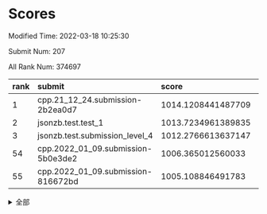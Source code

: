 # Scores

Modified Time: 2022-03-18 10:25:30

Submit Num: 207

All Rank Num: 374697

| rank |               submit               |       score        |       sigma        | pk_num |
| :--- | :--------------------------------- | :----------------- | :----------------- | :----- |
| 1    | cpp.21_12_24.submission-2b2ea0d7   | 1014.1208441487709 | 0.8262087966032287 | 7243   |
| 2    | jsonzb.test.test_1                 | 1013.7234961389835 | 0.8170146926033597 | 7238   |
| 3    | jsonzb.test.submission_level_4     | 1012.2766613637147 | 0.8037034954765847 | 7240   |
| 54   | cpp.2022_01_09.submission-5b0e3de2 | 1006.365012560033  | 0.7258513179380573 | 7246   |
| 55   | cpp.2022_01_09.submission-816672bd | 1005.108846491783  | 0.7224486048693075 | 7239   |


<details>
<summary>全部</summary>

| rank |                 submit                 |       score        |       sigma        | pk_num |
| :--- | :------------------------------------- | :----------------- | :----------------- | :----- |
| 1    | cpp.21_12_24.submission-2b2ea0d7       | 1014.1208441487709 | 0.8262087966032287 | 7243   |
| 2    | jsonzb.test.test_1                     | 1013.7234961389835 | 0.8170146926033597 | 7238   |
| 3    | jsonzb.test.submission_level_4         | 1012.2766613637147 | 0.8037034954765847 | 7240   |
| 4    | gobigger.level_3.submission_level_3_43 | 1012.0980758604359 | 0.7699957324612752 | 7236   |
| 5    | gobigger.level_3.submission_level_3_47 | 1012.0383999832412 | 0.7722652228242775 | 7239   |
| 6    | gobigger.level_3.submission_level_3_44 | 1011.4457916164918 | 0.7774165345125537 | 7242   |
| 7    | gobigger.level_3.submission_level_3_40 | 1011.314485996957  | 0.7497388365282033 | 7246   |
| 8    | gobigger.level_3.submission_level_3_27 | 1011.2739538858898 | 0.7696208642110829 | 7243   |
| 9    | gobigger.level_3.submission_level_3_32 | 1011.207637175036  | 0.7641191101098008 | 7236   |
| 10   | gobigger.level_3.submission_level_3_36 | 1011.131560104813  | 0.7852415015160779 | 7242   |
| 11   | gobigger.level_3.submission_level_3_38 | 1010.9876069199421 | 0.7668451785727808 | 7245   |
| 12   | gobigger.level_3.submission_level_3_14 | 1010.7069475092925 | 0.7639470286814303 | 7238   |
| 13   | gobigger.level_3.submission_level_3_49 | 1010.6713014850254 | 0.7584144621835999 | 7237   |
| 14   | gobigger.level_3.submission_level_3_10 | 1010.6432140746977 | 0.7732298401689902 | 7242   |
| 15   | gobigger.level_3.submission_level_3_11 | 1010.5094919649893 | 0.7641560981026826 | 7246   |
| 16   | gobigger.level_3.submission_level_3_2  | 1010.5047265773447 | 0.7670789654509749 | 7243   |
| 17   | gobigger.level_3.submission_level_3_0  | 1010.4547009083634 | 0.7546542959793168 | 7244   |
| 18   | gobigger.level_3.submission_level_3_20 | 1010.4440598920603 | 0.7766437516131167 | 7241   |
| 19   | gobigger.level_3.submission_level_3_30 | 1010.3935928028858 | 0.7646042739213893 | 7240   |
| 20   | gobigger.level_3.submission_level_3_45 | 1010.3848072877447 | 0.7525478994737659 | 7244   |
| 21   | gobigger.level_3.submission_level_3_15 | 1010.3630895723251 | 0.7503592300293611 | 7247   |
| 22   | gobigger.level_3.submission_level_3_22 | 1010.2576239072245 | 0.7620210777610673 | 7238   |
| 23   | gobigger.level_3.submission_level_3_24 | 1010.2262526578797 | 0.7460152033758004 | 7243   |
| 24   | gobigger.level_3.submission_level_3_25 | 1010.1720371018004 | 0.765720926188746  | 7238   |
| 25   | gobigger.level_3.submission_level_3_28 | 1010.1250907894662 | 0.7809953340008422 | 7246   |
| 26   | gobigger.level_3.submission_level_3_42 | 1010.0723950549698 | 0.776950985181944  | 7242   |
| 27   | gobigger.level_3.submission_level_3_16 | 1010.0686174331878 | 0.7831201927798603 | 7239   |
| 28   | gobigger.level_3.submission_level_3_34 | 1010.0420782583957 | 0.7621835492791936 | 7240   |
| 29   | gobigger.level_3.submission_level_3_33 | 1010.0331074432595 | 0.7738390629749577 | 7241   |
| 30   | gobigger.level_3.submission_level_3_29 | 1010.033068989772  | 0.7571522798275798 | 7241   |
| 31   | gobigger.level_3.submission_level_3_17 | 1009.9791244470509 | 0.745657357428985  | 7240   |
| 32   | gobigger.level_3.submission_level_3_3  | 1009.949352079046  | 0.7523471851422646 | 7240   |
| 33   | gobigger.level_3.submission_level_3_39 | 1009.8277960707647 | 0.7628627757315846 | 7239   |
| 34   | gobigger.level_3.submission_level_3_4  | 1009.7868417109686 | 0.7598873412537358 | 7238   |
| 35   | gobigger.level_3.submission_level_3_23 | 1009.7391790550915 | 0.7530978980426009 | 7240   |
| 36   | gobigger.level_3.submission_level_3_48 | 1009.6565803812374 | 0.7616557896846728 | 7246   |
| 37   | gobigger.level_3.submission_level_3_6  | 1009.6479644247061 | 0.7434055291995737 | 7240   |
| 38   | gobigger.level_3.submission_level_3_9  | 1009.63239541845   | 0.7417919437002202 | 7244   |
| 39   | gobigger.level_3.submission_level_3_1  | 1009.5759085419489 | 0.7523701872652223 | 7238   |
| 40   | gobigger.level_3.submission_level_3_37 | 1009.4289585670728 | 0.7442520510611903 | 7240   |
| 41   | gobigger.level_3.submission_level_3_5  | 1009.3365318770886 | 0.7477536061945556 | 7248   |
| 42   | gobigger.level_3.submission_level_3_21 | 1009.3030562703578 | 0.7570785419925561 | 7241   |
| 43   | gobigger.level_3.submission_level_3_7  | 1009.2909070152328 | 0.7446190548535824 | 7243   |
| 44   | gobigger.level_3.submission_level_3_41 | 1009.2746644488788 | 0.7714572062991357 | 7237   |
| 45   | gobigger.level_3.submission_level_3_19 | 1009.2346412371181 | 0.7366998943821923 | 7237   |
| 46   | gobigger.level_3.submission_level_3_31 | 1009.2220393560383 | 0.7592783812312356 | 7238   |
| 47   | gobigger.level_3.submission_level_3_12 | 1009.1992407768709 | 0.7402178047975478 | 7239   |
| 48   | gobigger.level_3.submission_level_3_13 | 1009.0727354346877 | 0.7580349209094794 | 7241   |
| 49   | gobigger.level_3.submission_level_3_18 | 1009.0139219992943 | 0.7492621362833094 | 7232   |
| 50   | gobigger.level_3.submission_level_3_46 | 1008.816022074949  | 0.739704619543429  | 7242   |
| 51   | gobigger.level_3.submission_level_3_35 | 1008.7765744592444 | 0.7430490343551639 | 7241   |
| 52   | gobigger.level_3.submission_level_3_8  | 1008.7338637782136 | 0.7421471094154979 | 7244   |
| 53   | gobigger.level_3.submission_level_3_26 | 1008.4856934346766 | 0.749045146190366  | 7243   |
| 54   | cpp.2022_01_09.submission-5b0e3de2     | 1006.365012560033  | 0.7258513179380573 | 7246   |
| 55   | cpp.2022_01_09.submission-816672bd     | 1005.108846491783  | 0.7224486048693075 | 7239   |
| 56   | gobigger.level_1.submission_level_1_40 | 1004.5372685739713 | 0.7272537759220402 | 7242   |
| 57   | gobigger.level_1.submission_level_1_11 | 1004.3306561663734 | 0.7264359545298082 | 7240   |
| 58   | gobigger.level_1.submission_level_1_12 | 1004.3137214774082 | 0.7105030452765249 | 7240   |
| 59   | gobigger.level_1.submission_level_1_28 | 1004.2283600576317 | 0.730417851463072  | 7241   |
| 60   | gobigger.level_1.submission_level_1_37 | 1004.2112878263158 | 0.7191990798938073 | 7243   |
| 61   | gobigger.level_1.submission_level_1_25 | 1004.2005534334218 | 0.7292286610521709 | 7247   |
| 62   | gobigger.level_1.submission_level_1_26 | 1004.1905808465913 | 0.7178552795931622 | 7240   |
| 63   | gobigger.level_1.submission_level_1_49 | 1004.1780271351315 | 0.7190039076153788 | 7243   |
| 64   | gobigger.level_1.submission_level_1_0  | 1003.8760578828571 | 0.7039547607757672 | 7240   |
| 65   | gobigger.level_1.submission_level_1_38 | 1003.8739439433718 | 0.7248826871285584 | 7247   |
| 66   | gobigger.level_1.submission_level_1_43 | 1003.8119945947807 | 0.7138976535557789 | 7238   |
| 67   | gobigger.level_1.submission_level_1_27 | 1003.7871382579993 | 0.7120572868217533 | 7241   |
| 68   | gobigger.level_1.submission_level_1_17 | 1003.7797311497517 | 0.7140355951045428 | 7246   |
| 69   | gobigger.level_1.submission_level_1_19 | 1003.7785631417828 | 0.7163422214222821 | 7245   |
| 70   | gobigger.level_1.submission_level_1_23 | 1003.756099231845  | 0.7160799345370004 | 7243   |
| 71   | gobigger.level_1.submission_level_1_20 | 1003.7156545168274 | 0.7107680927466834 | 7245   |
| 72   | gobigger.level_1.submission_level_1_15 | 1003.7123669110457 | 0.7210758675808664 | 7245   |
| 73   | gobigger.level_1.submission_level_1_42 | 1003.6662376660979 | 0.7267466803767699 | 7241   |
| 74   | gobigger.level_1.submission_level_1_32 | 1003.6289000009606 | 0.7378114654726788 | 7239   |
| 75   | gobigger.level_1.submission_level_1_5  | 1003.5897303707638 | 0.7170866354955675 | 7242   |
| 76   | gobigger.level_1.submission_level_1_48 | 1003.5823638688122 | 0.7139839578390934 | 7237   |
| 77   | gobigger.level_1.submission_level_1_30 | 1003.5372339727392 | 0.7173216436438978 | 7243   |
| 78   | gobigger.level_1.submission_level_1_16 | 1003.4408931176883 | 0.710511580402791  | 7241   |
| 79   | gobigger.level_1.submission_level_1_34 | 1003.4355508499426 | 0.7183488749661423 | 7236   |
| 80   | gobigger.level_1.submission_level_1_39 | 1003.4219945474604 | 0.7195963348376763 | 7238   |
| 81   | gobigger.level_1.submission_level_1_9  | 1003.3143256782644 | 0.7110878975404756 | 7239   |
| 82   | gobigger.level_1.submission_level_1_8  | 1003.2729084502869 | 0.7207988673883476 | 7238   |
| 83   | gobigger.level_1.submission_level_1_3  | 1003.2164677264847 | 0.7134454570138598 | 7237   |
| 84   | gobigger.level_1.submission_level_1_47 | 1003.207552321765  | 0.7116869648055327 | 7240   |
| 85   | gobigger.level_1.submission_level_1_13 | 1003.1817686809474 | 0.7114266743293896 | 7245   |
| 86   | gobigger.level_1.submission_level_1_31 | 1003.1230816873278 | 0.7210342995255574 | 7245   |
| 87   | gobigger.level_1.submission_level_1_44 | 1003.0972675100855 | 0.7110181178424668 | 7239   |
| 88   | gobigger.level_1.submission_level_1_45 | 1003.047250062213  | 0.7242753750703147 | 7241   |
| 89   | gobigger.level_1.submission_level_1_18 | 1002.8819956799416 | 0.7269145771025106 | 7237   |
| 90   | gobigger.level_1.submission_level_1_46 | 1002.856777715159  | 0.7174486504053855 | 7239   |
| 91   | gobigger.level_1.submission_level_1_2  | 1002.8555790871857 | 0.7211798905300729 | 7238   |
| 92   | gobigger.level_1.submission_level_1_36 | 1002.8505950586473 | 0.7142142155999324 | 7243   |
| 93   | gobigger.level_1.submission_level_1_6  | 1002.8322475182514 | 0.7119844238451479 | 7245   |
| 94   | gobigger.level_1.submission_level_1_22 | 1002.7928155286428 | 0.7182537062297342 | 7244   |
| 95   | gobigger.level_1.submission_level_1_41 | 1002.7621600104499 | 0.7114827387828712 | 7241   |
| 96   | gobigger.level_1.submission_level_1_33 | 1002.7200407320717 | 0.7109386734693953 | 7236   |
| 97   | gobigger.level_1.submission_level_1_35 | 1002.587553362565  | 0.7038842273734498 | 7234   |
| 98   | gobigger.level_1.submission_level_1_4  | 1002.5813654936297 | 0.7163719100134984 | 7243   |
| 99   | gobigger.level_1.submission_level_1_1  | 1002.5144101816461 | 0.70898328360652   | 7241   |
| 100  | gobigger.level_1.submission_level_1_24 | 1002.4964312477606 | 0.7156281638999955 | 7236   |
| 101  | gobigger.level_1.submission_level_1_21 | 1002.3837352593837 | 0.7090321879887759 | 7245   |
| 102  | gobigger.level_1.submission_level_1_14 | 1002.3526295109615 | 0.715619516413456  | 7239   |
| 103  | gobigger.level_1.submission_level_1_29 | 1001.9780546587822 | 0.7171620578092283 | 7241   |
| 104  | gobigger.level_1.submission_level_1_7  | 1001.942220014929  | 0.7185545280748831 | 7239   |
| 105  | gobigger.level_1.submission_level_1_10 | 1001.8266565105896 | 0.7108986207719477 | 7238   |
| 106  | gobigger.random.submission_random_45   | 997.7623000784688  | 0.7115012181486012 | 7240   |
| 107  | gobigger.random.submission_random_44   | 997.1918464768014  | 0.7081782702666038 | 7240   |
| 108  | gobigger.random.submission_random_33   | 997.1597130261633  | 0.7235263538799751 | 7237   |
| 109  | gobigger.random.submission_random_42   | 997.0499834573396  | 0.7206147519562291 | 7237   |
| 110  | gobigger.random.submission_random_7    | 996.7983427930168  | 0.7177498289784221 | 7242   |
| 111  | gobigger.random.submission_random_3    | 996.6652458589705  | 0.7105645882385183 | 7243   |
| 112  | gobigger.random.submission_random_31   | 996.6269683625496  | 0.7152914663367668 | 7243   |
| 113  | gobigger.random.submission_random_34   | 996.5748634937535  | 0.7010923645884553 | 7237   |
| 114  | gobigger.random.submission_random_14   | 996.4380684438884  | 0.7148876774760922 | 7237   |
| 115  | gobigger.random.submission_random_29   | 996.4378599257651  | 0.6996888787242365 | 7241   |
| 116  | gobigger.random.submission_random_8    | 996.3966660297282  | 0.7024946746171401 | 7240   |
| 117  | gobigger.random.submission_random_49   | 996.3266175913341  | 0.7187753862450951 | 7244   |
| 118  | gobigger.random.submission_random_15   | 996.3004067266638  | 0.7072219024935303 | 7237   |
| 119  | gobigger.random.submission_random_18   | 996.2789743020845  | 0.7092335574353384 | 7242   |
| 120  | gobigger.random.submission_random_12   | 996.272520391825   | 0.7201223385550959 | 7242   |
| 121  | gobigger.random.submission_random_19   | 996.2452055114718  | 0.704511490095663  | 7235   |
| 122  | gobigger.random.submission_random_9    | 996.2363047348584  | 0.7086346303082441 | 7237   |
| 123  | gobigger.random.submission_random_0    | 996.132645296477   | 0.7123752144500994 | 7239   |
| 124  | gobigger.random.submission_random_10   | 996.0670490881361  | 0.7069869010626829 | 7239   |
| 125  | gobigger.random.submission_random_4    | 996.0466677471909  | 0.7079112101937837 | 7246   |
| 126  | gobigger.random.submission_random_46   | 996.0334759135327  | 0.7069475599583184 | 7242   |
| 127  | gobigger.random.submission_random_38   | 996.0071837792992  | 0.7107998858196264 | 7244   |
| 128  | gobigger.random.submission_random_41   | 996.0053968358849  | 0.7033488425641237 | 7236   |
| 129  | gobigger.random.submission_random_24   | 995.923093541399   | 0.7200320322167717 | 7242   |
| 130  | gobigger.random.submission_random_21   | 995.88045411901    | 0.7082616761192655 | 7242   |
| 131  | gobigger.random.submission_random_2    | 995.8216885058392  | 0.7116589792006411 | 7241   |
| 132  | gobigger.random.submission_random_25   | 995.8211056889019  | 0.7102502914277268 | 7240   |
| 133  | gobigger.random.submission_random_17   | 995.8185870377223  | 0.7114174941677709 | 7242   |
| 134  | gobigger.random.submission_random_36   | 995.6913522471364  | 0.7217466091411084 | 7243   |
| 135  | gobigger.random.submission_random_27   | 995.6865344035795  | 0.7059243070677673 | 7235   |
| 136  | gobigger.random.submission_random_39   | 995.6495175685079  | 0.7139570011113929 | 7235   |
| 137  | gobigger.random.submission_random_47   | 995.6441021537285  | 0.7193440047065457 | 7234   |
| 138  | gobigger.random.submission_random_16   | 995.5207485332127  | 0.724037510565972  | 7240   |
| 139  | gobigger.random.submission_random_5    | 995.4833440697802  | 0.7076910207769564 | 7236   |
| 140  | gobigger.random.submission_random_35   | 995.4752708586324  | 0.7127749855448159 | 7243   |
| 141  | gobigger.random.submission_random_37   | 995.4702076912201  | 0.7149745509922288 | 7238   |
| 142  | gobigger.random.submission_random_43   | 995.4551156666593  | 0.7141099882114879 | 7237   |
| 143  | gobigger.random.submission_random_32   | 995.4418338959374  | 0.7122230419129172 | 7241   |
| 144  | gobigger.random.submission_random_22   | 995.4222180067418  | 0.707050779857044  | 7239   |
| 145  | gobigger.random.submission_random_11   | 995.4095443674013  | 0.7207408666832882 | 7241   |
| 146  | gobigger.random.submission_random_28   | 995.4027041783381  | 0.7099821827930193 | 7245   |
| 147  | gobigger.random.submission_random_26   | 995.4026186671666  | 0.7153021012980799 | 7245   |
| 148  | gobigger.random.submission_random_40   | 995.3809167849305  | 0.7171368288824974 | 7240   |
| 149  | gobigger.random.submission_random_30   | 995.2676656466064  | 0.7042697923184348 | 7239   |
| 150  | gobigger.random.submission_random_48   | 995.2112949401827  | 0.7214499531048437 | 7243   |
| 151  | gobigger.random.submission_random_23   | 995.204501229232   | 0.7235285836147809 | 7239   |
| 152  | gobigger.random.submission_random_20   | 995.1343087869253  | 0.7121965829766796 | 7241   |
| 153  | gobigger.random.submission_random_13   | 995.1173354534893  | 0.7110262269390357 | 7241   |
| 154  | gobigger.random.submission_random_6    | 995.0693432764688  | 0.7124735840452142 | 7237   |
| 155  | gobigger.random.submission_random_1    | 994.8316389547983  | 0.7089473437211077 | 7239   |
| 156  | gobigger.level_2.submission_level_2_22 | 994.3370176964365  | 0.7325683743374979 | 7241   |
| 157  | gobigger.level_2.submission_level_2_32 | 993.5439727373317  | 0.7336303367011963 | 7236   |
| 158  | gobigger.level_2.submission_level_2_41 | 993.4595226128563  | 0.7159078588634682 | 7237   |
| 159  | gobigger.level_2.submission_level_2_46 | 993.220141762033   | 0.7346656345528498 | 7237   |
| 160  | gobigger.level_2.submission_level_2_13 | 993.1805614994606  | 0.7437321816089143 | 7241   |
| 161  | gobigger.level_2.submission_level_2_45 | 993.0617603088932  | 0.7386543097024254 | 7239   |
| 162  | gobigger.level_2.submission_level_2_5  | 992.8893735959613  | 0.7412165772189435 | 7241   |
| 163  | gobigger.level_2.submission_level_2_48 | 992.8211369972095  | 0.7528973115833643 | 7239   |
| 164  | gobigger.level_2.submission_level_2_3  | 992.7959077808654  | 0.7654716344996291 | 7240   |
| 165  | gobigger.level_2.submission_level_2_12 | 992.7586369265231  | 0.7437645638427451 | 7239   |
| 166  | gobigger.level_2.submission_level_2_49 | 992.7300530002816  | 0.7442060134020438 | 7234   |
| 167  | gobigger.level_2.submission_level_2_26 | 992.6822992238984  | 0.7459186943330075 | 7245   |
| 168  | gobigger.level_2.submission_level_2_14 | 992.6375688929445  | 0.7563122326843581 | 7241   |
| 169  | gobigger.level_2.submission_level_2_4  | 992.5805279389922  | 0.7405278464549039 | 7242   |
| 170  | gobigger.level_2.submission_level_2_36 | 992.5581953482495  | 0.7441683242508652 | 7235   |
| 171  | gobigger.level_2.submission_level_2_47 | 992.523460743667   | 0.7575649911765212 | 7244   |
| 172  | gobigger.level_2.submission_level_2_29 | 992.4477848220945  | 0.7335369379051407 | 7239   |
| 173  | gobigger.level_2.submission_level_2_2  | 992.3783961682957  | 0.7395232077428703 | 7243   |
| 174  | gobigger.level_2.submission_level_2_44 | 992.1871600778184  | 0.764933530710844  | 7239   |
| 175  | gobigger.level_2.submission_level_2_30 | 992.1307107998924  | 0.7456003111951797 | 7244   |
| 176  | gobigger.level_2.submission_level_2_16 | 992.091987256325   | 0.7638575020748054 | 7239   |
| 177  | gobigger.level_2.submission_level_2_20 | 992.0672208850517  | 0.7636601937764808 | 7241   |
| 178  | gobigger.level_2.submission_level_2_43 | 992.0121641284123  | 0.7593695502221195 | 7242   |
| 179  | gobigger.level_2.submission_level_2_34 | 991.9530738465728  | 0.7718633149897746 | 7243   |
| 180  | gobigger.level_2.submission_level_2_6  | 991.9437546289288  | 0.7422312278692276 | 7241   |
| 181  | gobigger.level_2.submission_level_2_23 | 991.9376358717946  | 0.7488274646972554 | 7243   |
| 182  | gobigger.level_2.submission_level_2_21 | 991.8324274421267  | 0.7430083976984132 | 7239   |
| 183  | gobigger.level_2.submission_level_2_18 | 991.8234141906521  | 0.7471240899015802 | 7239   |
| 184  | gobigger.level_2.submission_level_2_7  | 991.7725513102864  | 0.7322431689252842 | 7237   |
| 185  | gobigger.level_2.submission_level_2_19 | 991.7465787001412  | 0.7525860960156507 | 7241   |
| 186  | gobigger.level_2.submission_level_2_24 | 991.7303356396152  | 0.7494099544025261 | 7237   |
| 187  | gobigger.level_2.submission_level_2_31 | 991.7057394611537  | 0.7578810288909392 | 7244   |
| 188  | gobigger.level_2.submission_level_2_1  | 991.7002130248235  | 0.7431362824020393 | 7236   |
| 189  | gobigger.level_2.submission_level_2_25 | 991.675307055815   | 0.7420780968652129 | 7235   |
| 190  | gobigger.level_2.submission_level_2_11 | 991.6362799799919  | 0.7412218361848791 | 7241   |
| 191  | gobigger.level_2.submission_level_2_39 | 991.6158333324336  | 0.7425513992882387 | 7240   |
| 192  | gobigger.level_2.submission_level_2_42 | 991.5870967145187  | 0.7543479080485763 | 7242   |
| 193  | gobigger.level_2.submission_level_2_9  | 991.5234922827728  | 0.7478030607941829 | 7239   |
| 194  | gobigger.level_2.submission_level_2_15 | 991.4230774298896  | 0.7501553649563518 | 7242   |
| 195  | gobigger.level_2.submission_level_2_37 | 991.4181600167292  | 0.7609184045048356 | 7242   |
| 196  | gobigger.level_2.submission_level_2_28 | 991.3438970090413  | 0.7581133694084226 | 7241   |
| 197  | gobigger.level_2.submission_level_2_40 | 991.3078698498996  | 0.7541644139270937 | 7242   |
| 198  | gobigger.level_2.submission_level_2_27 | 991.2732528994163  | 0.7442245497430696 | 7243   |
| 199  | gobigger.level_2.submission_level_2_17 | 991.0869581535485  | 0.7572674139379414 | 7240   |
| 200  | gobigger.level_2.submission_level_2_35 | 991.0142998698809  | 0.7582899628618974 | 7243   |
| 201  | gobigger.level_2.submission_level_2_10 | 990.9641960477538  | 0.770840601998791  | 7243   |
| 202  | gobigger.level_2.submission_level_2_8  | 990.9238268490014  | 0.7464167400673443 | 7241   |
| 203  | gobigger.level_2.submission_level_2_33 | 990.9121659074405  | 0.7720981082736522 | 7246   |
| 204  | gobigger.level_2.submission_level_2_0  | 990.7078892602469  | 0.7467021738439091 | 7243   |
| 205  | gobigger.level_2.submission_level_2_38 | 989.5906685394895  | 0.7727294305250959 | 7241   |
| 206  | gobigger.none.submission_none_0        | 976.6018168422019  | 1.3680189953389486 | 7237   |
| 207  | gobigger.none.submission_none_1        | 975.1007186135474  | 1.519967948381868  | 7232   |

</details>